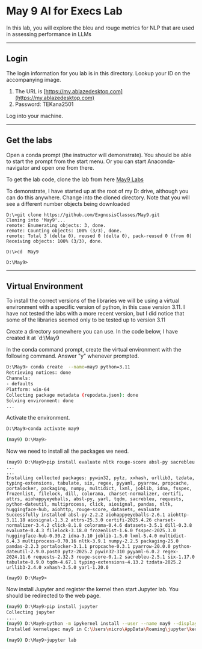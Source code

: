 # May 9 AI for Execs Lab

In this lab, you will explore the bleu and rouge metrics for NLP that are used in assessing performance in LLMs

---

## Login
The login information for you lab is in this directory. Lookup your ID on the accompanying image.
1. The URL is [https://my.ablazedesktop.com](https://my.ablazedesktop.com)
2. Password: TEKana2501

Log into your machine.

---

## Get the labs


Open a conda prompt (the instructor will demonstrate). You should be able to start the prompt from the start menu. Or you can start Anaconda-navigator and open one from there. 

To get the lab code, clone the lab from here [May9 Labs](https://github.com/ExgnosisClasses/May9.git)

To demonstrate, I have started up at the root of my D: drive, although you can do this anywhere. Change into the cloned directory. Note that you will see a different number objects being downloaded

```base
D:\>git clone https://github.com/ExgnosisClasses/May9.git
Cloning into 'May9'...
remote: Enumerating objects: 3, done.
remote: Counting objects: 100% (3/3), done.
remote: Total 3 (delta 0), reused 0 (delta 0), pack-reused 0 (from 0)
Receiving objects: 100% (3/3), done.

D:\>cd  May9

D:\May9>

```
---


## Virtual Environment

To install the correct versions of the libraries we will be using a virtual environment with a specific version of python, in this case version 3.11. I have not tested the labs with a more recent version, but I did notice that some of the libraries seemed only to be tested up to version 3.11

Create a directory somewhere you can use. In the code below, I have created it at `d:\May9

In the conda command prompt, create the virtual environment with the following command. Answer "y" whenever prompted.

 ```bash
D:\May9> conda create  --name=may9 python=3.11
Retrieving notices: done
Channels:
 - defaults
Platform: win-64
Collecting package metadata (repodata.json): done
Solving environment: done
...
```
Activate the environment.

```bash
D:\May9>conda activate may9

(may9) D:\May9>
```

Now we need to install all the packages we need.

```
(may9) D:\May9>pip install evaluate nltk rouge-score absl-py sacrebleu
...
...
Installing collected packages: pywin32, pytz, xxhash, urllib3, tzdata, typing-extensions, tabulate, six, regex, pyyaml, pyarrow, propcache, portalocker, packaging, numpy, multidict, lxml, joblib, idna, fsspec, frozenlist, filelock, dill, colorama, charset-normalizer, certifi, attrs, aiohappyeyeballs, absl-py, yarl, tqdm, sacrebleu, requests, python-dateutil, multiprocess, click, aiosignal, pandas, nltk, huggingface-hub, aiohttp, rouge-score, datasets, evaluate
Successfully installed absl-py-2.2.2 aiohappyeyeballs-2.6.1 aiohttp-3.11.18 aiosignal-1.3.2 attrs-25.3.0 certifi-2025.4.26 charset-normalizer-3.4.2 click-8.1.8 colorama-0.4.6 datasets-3.5.1 dill-0.3.8 evaluate-0.4.3 filelock-3.18.0 frozenlist-1.6.0 fsspec-2025.3.0 huggingface-hub-0.30.2 idna-3.10 joblib-1.5.0 lxml-5.4.0 multidict-6.4.3 multiprocess-0.70.16 nltk-3.9.1 numpy-2.2.5 packaging-25.0 pandas-2.2.3 portalocker-3.1.1 propcache-0.3.1 pyarrow-20.0.0 python-dateutil-2.9.0.post0 pytz-2025.2 pywin32-310 pyyaml-6.0.2 regex-2024.11.6 requests-2.32.3 rouge-score-0.1.2 sacrebleu-2.5.1 six-1.17.0 tabulate-0.9.0 tqdm-4.67.1 typing-extensions-4.13.2 tzdata-2025.2 urllib3-2.4.0 xxhash-3.5.0 yarl-1.20.0

(may9) D:\May9>
```

Now install Jupyter and register the kernel then start Jupyter lab. You should be redirected to the web page.

````bash
(may9) D:\May9>pip install jupyter
Collecting jupyter
....
(may9) D:\May9>python -m ipykernel install --user --name may9 --display-name "Lab"
Installed kernelspec may9 in C:\Users\micro\AppData\Roaming\jupyter\kernels\may9

(may9) D:\May9>jupyter lab
````
